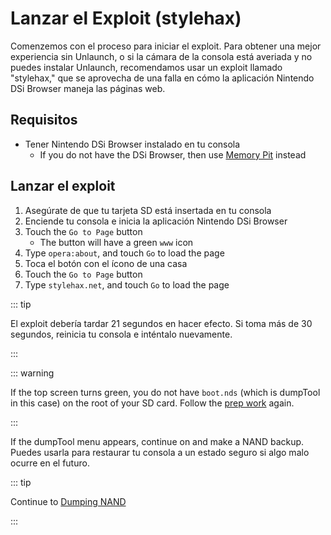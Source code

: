 # Lanzar el Exploit (stylehax)

Comenzemos con el proceso para iniciar el exploit. Para obtener una mejor experiencia sin Unlaunch, o si la cámara de la consola está averiada y no puedes instalar Unlaunch, recomendamos usar un exploit llamado "stylehax," que se aprovecha de una falla en cómo la aplicación Nintendo DSi Browser maneja las páginas web.

## Requisitos

- Tener Nintendo DSi Browser instalado en tu consola
  - If you do not have the DSi Browser, then use [Memory Pit](launching-the-exploit.html) instead

## Lanzar el exploit

1. Asegúrate de que tu tarjeta SD está insertada en tu consola
2. Enciende tu consola e inicia la aplicación Nintendo DSi Browser
3. Touch the `Go to Page` button
   - The button will have a green `www` icon
4. Type `opera:about`, and touch `Go` to load the page
5. Toca el botón con el ícono de una casa
6. Touch the `Go to Page` button
7. Type `stylehax.net`, and touch `Go` to load the page

::: tip

El exploit debería tardar 21 segundos en hacer efecto. Si toma más de 30 segundos, reinicia tu consola e inténtalo nuevamente.

:::

::: warning

If the top screen turns green, you do not have `boot.nds` (which is dumpTool in this case) on the root of your SD card. Follow the [prep work](get-started.html#section-i-prep-work) again.

:::

If the dumpTool menu appears, continue on and make a NAND backup. Puedes usarla para restaurar tu consola a un estado seguro si algo malo ocurre en el futuro.

::: tip

Continue to [Dumping NAND](dumping-nand.html)

:::
